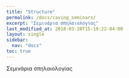 ```yaml
---
title: "Structure"
permalink: /docs/caving_seminars/
excerpt: "Σεμινάρια σπηλαιολογίας"
last_modified_at: 2018-03-20T15:19:22-04:00
layout: single
sidebar: 
  nav: "docs"
toc: true
---
```


Σεμινάρια σπηλαιολογίας